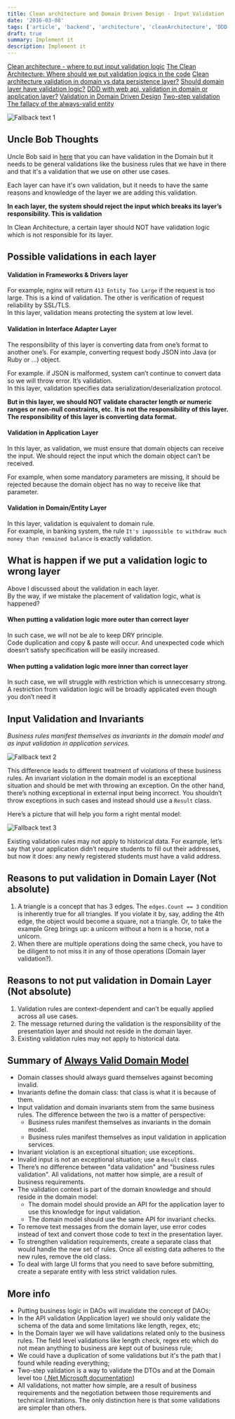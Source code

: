 ```yaml
---
title: Clean architecture and Domain Driven Design - Input Validation
date: '2016-03-08'
tags: ['article', 'backend', 'architecture', 'cleanArchitecture', 'DDD', 'domainDrivenDesign', 'validation', 'read', 'withResume']
draft: true
summary: Implement it
description: Implement it
---
```



[Clean architecture - where to put input validation logic](https://stackoverflow.com/questions/57603422/clean-architecture-where-to-put-input-validation-logic)
[The Clean Architecture: Where should we put validation logics in the code](https://ikenox.info/blog/where-to-put-validation-in-clean-architecture)
[Clean architecture validation in domain vs data persistence layer?](https://softwareengineering.stackexchange.com/questions/351419/clean-architecture-validation-in-domain-vs-data-persistence-layer)
[Should domain layer have validation logic?](https://softwareengineering.stackexchange.com/questions/436453/should-domain-layer-have-validation-logic)
[DDD with web api, validation in domain or application layer?](https://softwareengineering.stackexchange.com/questions/396334/ddd-with-web-api-validation-in-domain-or-application-layer)
[Validation in Domain Driven Design](https://stackoverflow.com/questions/52883013/validation-in-domain-driven-design)
[Two-step validation](https://learn.microsoft.com/en-us/dotnet/architecture/microservices/microservice-ddd-cqrs-patterns/domain-model-layer-validations#two-step-validation)
[The fallacy of the always-valid entity](https://jeffreypalermo.com/2009/05/the-fallacy-of-the-always-valid-entity)

![Fallback text 1](/static/assets/pasted-image-20230101191301.png)


## Uncle Bob Thoughts

Uncle Bob said in [here](https://groups.google.com/g/clean-code-discussion/c/latn4x6Zo7w/m/bFwtDI1XSA8J) that you can have validation in the Domain but it needs to be general validations like the business rules that we have in there and that it's a validation that we use on other use cases.

Each layer can have it's own validation, but it needs to have the same reasons and knowledge of the layer we are adding this validation.

**In each layer, the system should reject the input which breaks its layer’s responsibility. This is validation**

In Clean Architecture, a certain layer should NOT have validation logic which is not responsible for its layer.

## Possible validations in each layer

#### Validation in Frameworks & Drivers layer

For example, nginx will return `413 Entity Too Large` if the request is too large. This is a kind of validation. The other is verification of request reliability by SSL/TLS.  
In this layer, validation means protecting the system at low level.

#### Validation in Interface Adapter Layer

The responsibility of this layer is converting data from one’s format to another one’s. For example, converting request body JSON into Java (or Ruby or …) object.

For example. if JSON is malformed, system can’t continue to convert data so we will throw error. It’s validation.  
In this layer, validation specifies data serialization/deserialization protocol.

**But in this layer, we should NOT validate character length or numeric ranges or non-null constraints, etc.** **It is not the responsibility of this layer. The responsibility of this layer is converting data format.**

#### Validation in Application Layer

In this layer, as validation, we must ensure that domain objects can receive the input. We should reject the input which the domain object can’t be received.

For example, when some mandatory parameters are missing, it should be rejected because the domain object has no way to receive like that parameter.

#### Validation in Domain/Entity Layer

In this layer, validation is equivalent to domain rule.  
For example, in banking system, the rule `It's impossible to withdraw much money than remained balance` is exactly validation.

## What is happen if we put a validation logic to wrong layer

Above I discussed about the validation in each layer.  
By the way, if we mistake the placement of validation logic, what is happened?

#### When putting a validation logic more outer than correct layer

In such case, we will not be ale to keep DRY principle.  
Code duplication and copy & paste will occur. And unexpected code which doesn’t satisfy specification will be easily increased.

#### When putting a validation logic more inner than correct layer

In such case, we will struggle with restriction which is unneccesarry strong.  
A restriction from validation logic will be broadly applicated even though you don’t need it

## Input Validation and Invariants

_Business rules manifest themselves as invariants in the domain model and as input validation in application services._

![Fallback text 2](/static/assets/pasted-image-20230101200451.png)


This difference leads to different treatment of violations of these business rules. An invariant violation in the domain model is an exceptional situation and should be met with throwing an exception. On the other hand, there’s nothing exceptional in external input being incorrect. You shouldn’t throw exceptions in such cases and instead should use a `Result` class.

Here’s a picture that will help you form a right mental model:

![Fallback text 3](/static/assets/pasted-image-20230101200708.png)


Existing validation rules may not apply to historical data. For example, let’s say that your application didn’t require students to fill out their addresses, but now it does: any newly registered students must have a valid address.


## Reasons to put validation in Domain Layer (Not absolute)

1. A triangle is a concept that has 3 edges. The `edges.Count == 3` condition is inherently true for all triangles. If you violate it by, say, adding the 4th edge, the object would become a square, not a triangle. Or, to take the example Greg brings up: a unicorn without a horn is a horse, not a unicorn.
2. When there are multiple operations doing the same check, you have to be diligent to not miss it in any of those operations (Domain layer validation?).

## Reasons to not put validation in Domain Layer (Not absolute)

1.  Validation rules are context-dependent and can’t be equally applied across all use cases.
2.  The message returned during the validation is the responsibility of the presentation layer and should not reside in the domain layer.
3.  Existing validation rules may not apply to historical data.

## Summary of [Always Valid Domain Model](https://enterprisecraftsmanship.com/posts/always-valid-domain-model)

-   Domain classes should always guard themselves against becoming invalid.
-   Invariants define the domain class: that class is what it is because of them.
-   Input validation and domain invariants stem from the same business rules. The difference between the two is a matter of perspective:
    -   Business rules manifest themselves as invariants in the domain model.
    -   Business rules manifest themselves as input validation in application services.
-   Invariant violation is an exceptional situation; use exceptions.
-   Invalid input is not an exceptional situation; use a `Result` class.
-   There’s no difference between "data validation" and "business rules validation". All validations, not matter how simple, are a result of business requirements.
-   The validation context is part of the domain knowledge and should reside in the domain model:
    -   The domain model should provide an API for the application layer to use this knowledge for input validation.
    -   The domain model should use the same API for invariant checks.
-   To remove text messages from the domain layer, use error codes instead of text and convert those code to text in the presentation layer.
-   To strengthen validation requirements, create a separate class that would handle the new set of rules. Once all existing data adheres to the new rules, remove the old class.
-   To deal with large UI forms that you need to save before submitting, create a separate entity with less strict validation rules.

## More info

- Putting business logic in DAOs will invalidate the concept of DAOs;
- In the API validation (Application layer) we should only validate the schema of the data and some limitations like length, regex, etc;
- In the Domain layer we will have validations related only to the business rules. The field level validations like length check, regex etc which do not mean anything to business are kept out of business rule;
- We could have a duplication of some validations but it's the path that I found while reading everything;
- Two-step validation is a way to validate the DTOs and at the Domain level too ([.Net Microsoft documentation](https://learn.microsoft.com/en-us/dotnet/architecture/microservices/microservice-ddd-cqrs-patterns/domain-model-layer-validations#two-step-validation))
- All validations, not matter how simple, are a result of business requirements and the negotiation between those requirements and technical limitations. The only distinction here is that some validations are simpler than others.

